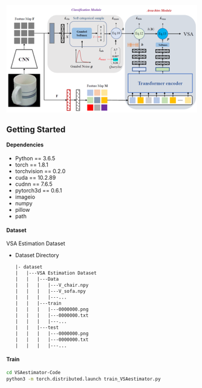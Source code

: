 ![avatar](framework.jpg)

## Getting Started

#### Dependencies

- Python == 3.6.5
- torch == 1.8.1
- torchvision == 0.2.0
- cuda == 10.2.89
- cudnn == 7.6.5
- pytorch3d == 0.6.1
- imageio
- numpy
- pillow 
- path

#### Dataset

VSA Estimation Dataset

- Dataset Directory

  ```
  |- dataset
  |   |---VSA Estimation Dataset
  |   |   |---Data
  |   |   |   |---V_chair.npy
  |   |   |   |---V_sofa.npy
  |   |   |   |---...
  |   |   |---train
  |   |   |   |---0000000.png
  |   |   |   |---0000000.txt
  |   |   |   |---...
  |   |   |---test
  |   |   |   |---0000000.png
  |   |   |   |---0000000.txt
  |   |   |   |---...
  ```
  
#### Train

```bash
cd VSAestimator-Code
python3 -m torch.distributed.launch train_VSAestimator.py
```
